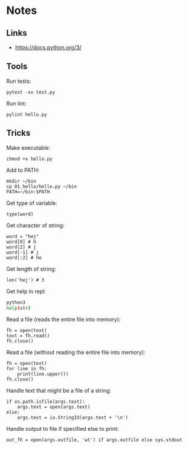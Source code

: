 # Notes

## Links

- https://docs.python.org/3/

## Tools

Run tests:

```
pytest -xv test.py
```

Run lint:

```
pylint hello.py
```

## Tricks

Make executable:

```
chmod +x hello.py
```

Add to PATH:

```
mkdir ~/bin
cp 01_hello/hello.py ~/bin
PATH=~/bin:$PATH
```

Get type of variable:

```
type(word)
```

Get character of string:

```
word = "hej"
word[0] # h
word[2] # j
word[-1] # j
word[:2] # he
```

Get length of string:

```
len('hej') # 3
```

Get help in repl:

```bash
python3
help(str)
```

Read a file (reads the entire file into memory):

```
fh = open(text)
text = fh.read()
fh.close()
```

Read a file (without reading the entire file into memory):

```
fh = open(text)
for line in fh:
	print(line.upper())
fh.close()
```

Handle text that might be a file of a string:

```
if os.path.isfile(args.text):
	args.text = open(args.text)
else:
	args.text = io.StringIO(args.text + '\n')
```

Handle output to file if specified else to print:

```
out_fh = open(args.outfile, 'wt') if args.outfile else sys.stdout
```
